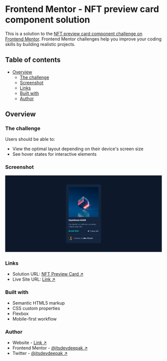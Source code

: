 # Frontend Mentor - NFT preview card component solution

This is a solution to the [NFT preview card component challenge on Frontend Mentor](https://www.frontendmentor.io/challenges/nft-preview-card-component-SbdUL_w0U). Frontend Mentor challenges help you improve your coding skills by building realistic projects. 

## Table of contents

- [Overview](#overview)
  - [The challenge](#the-challenge)
  - [Screenshot](#screenshot)
  - [Links](#links)
  - [Built with](#built-with)
  - [Author](#author)

## Overview

### The challenge

Users should be able to:

- View the optimal layout depending on their device's screen size
- See hover states for interactive elements

### Screenshot

![](.github/images/screenshot.png)


### Links

- Solution URL: [NFT Preview Card ↗](https://www.frontendmentor.io/solutions/nft-preview-card-component-html-css-4KZbCYeozW)
- Live Site URL: [Link ↗](https://your-live-site-url.com)


### Built with

- Semantic HTML5 markup
- CSS custom properties
- Flexbox
- Mobile-first workflow


### Author

- Website - [Link ↗](https://itsdevdeepak.github.io/nft-preview-card-component/)
- Frontend Mentor - [@itsdevdeepak ↗](https://www.frontendmentor.io/profile/itsdevdeepak)
- Twitter - [@itsdevdeepak ↗](https://www.twitter.com/itsdevdeepak)

